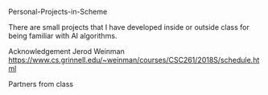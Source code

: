 
Personal-Projects-in-Scheme

There are small projects that I have developed inside or outside class for being familiar with AI algorithms.

Acknowledgement
Jerod Weinman
https://www.cs.grinnell.edu/~weinman/courses/CSC261/2018S/schedule.html

Partners from class

